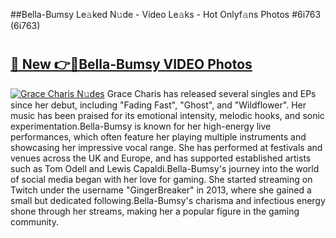 ##Bella-Bumsy Le𝚊ked N𝚞de - Video Le𝚊ks - Hot Onlyf𝚊ns Photos #6i763 (6i763)

# <h2><a href="https://mediaupload.pro?title=Bella-Bumsy&ref=9FEB">🔗 New 👉🔴Bella-Bumsy VIDEO Photos</a></h2>

[![Grace Charis N𝚞des](https://i.imgur.com/rIISA9y.gif)](https://mediaupload.pro?title=Bella-Bumsy&ref=9FEB)
Grace Charis has released several singles and EPs since her debut, including "Fading Fast", "Ghost", and "Wildflower". Her music has been praised for its emotional intensity, melodic hooks, and sonic experimentation.Bella-Bumsy is known for her high-energy live performances, which often feature her playing multiple instruments and showcasing her impressive vocal range. She has performed at festivals and venues across the UK and Europe, and has supported established artists such as Tom Odell and Lewis Capaldi.Bella-Bumsy's journey into the world of social media began with her love for gaming. She started streaming on Twitch under the username "GingerBreaker" in 2013, where she gained a small but dedicated following.Bella-Bumsy's charisma and infectious energy shone through her streams, making her a popular figure in the gaming community.